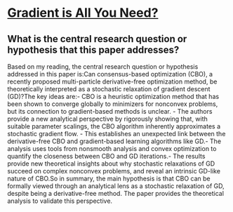 # [Gradient is All You Need?](https://arxiv.org/abs/2306.09778)

## What is the central research question or hypothesis that this paper addresses?

Based on my reading, the central research question or hypothesis addressed in this paper is:Can consensus-based optimization (CBO), a recently proposed multi-particle derivative-free optimization method, be theoretically interpreted as a stochastic relaxation of gradient descent (GD)?The key ideas are:- CBO is a heuristic optimization method that has been shown to converge globally to minimizers for nonconvex problems, but its connection to gradient-based methods is unclear. - The authors provide a new analytical perspective by rigorously showing that, with suitable parameter scalings, the CBO algorithm inherently approximates a stochastic gradient flow. - This establishes an unexpected link between the derivative-free CBO and gradient-based learning algorithms like GD.- The analysis uses tools from nonsmooth analysis and convex optimization to quantify the closeness between CBO and GD iterations.- The results provide new theoretical insights about why stochastic relaxations of GD succeed on complex nonconvex problems, and reveal an intrinsic GD-like nature of CBO.So in summary, the main hypothesis is that CBO can be formally viewed through an analytical lens as a stochastic relaxation of GD, despite being a derivative-free method. The paper provides the theoretical analysis to validate this perspective.
